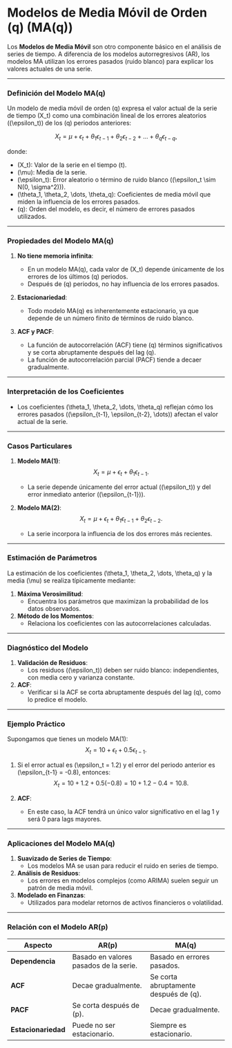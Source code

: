# **Modelos de Media Móvil de Orden \(q\) (MA(q))**

Los **Modelos de Media Móvil** son otro componente básico en el análisis de series de tiempo. A diferencia de los modelos autorregresivos (AR), los modelos MA utilizan los errores pasados (ruido blanco) para explicar los valores actuales de una serie.

---

### **Definición del Modelo MA(q)**
Un modelo de media móvil de orden \(q\) expresa el valor actual de la serie de tiempo \(X_t\) como una combinación lineal de los errores aleatorios (\(\epsilon_t\)) de los \(q\) periodos anteriores:

$$
X_t = \mu + \epsilon_t + \theta_1 \epsilon_{t-1} + \theta_2 \epsilon_{t-2} + \dots + \theta_q \epsilon_{t-q},
$$

donde:
- \(X_t\): Valor de la serie en el tiempo \(t\).
- \(\mu\): Media de la serie.
- \(\epsilon_t\): Error aleatorio o término de ruido blanco (\(\epsilon_t \sim N(0, \sigma^2)\)).
- \(\theta_1, \theta_2, \dots, \theta_q\): Coeficientes de media móvil que miden la influencia de los errores pasados.
- \(q\): Orden del modelo, es decir, el número de errores pasados utilizados.

---

### **Propiedades del Modelo MA(q)**

1. **No tiene memoria infinita**:
   - En un modelo MA(q), cada valor de \(X_t\) depende únicamente de los errores de los últimos \(q\) periodos.
   - Después de \(q\) periodos, no hay influencia de los errores pasados.

2. **Estacionariedad**:
   - Todo modelo MA(q) es inherentemente estacionario, ya que depende de un número finito de términos de ruido blanco.

3. **ACF y PACF**:
   - La función de autocorrelación (ACF) tiene \(q\) términos significativos y se corta abruptamente después del lag \(q\).
   - La función de autocorrelación parcial (PACF) tiende a decaer gradualmente.

---

### **Interpretación de los Coeficientes**
- Los coeficientes \(\theta_1, \theta_2, \dots, \theta_q\) reflejan cómo los errores pasados (\(\epsilon_{t-1}, \epsilon_{t-2}, \dots\)) afectan el valor actual de la serie.

---

### **Casos Particulares**

1. **Modelo MA(1)**:
   $$
   X_t = \mu + \epsilon_t + \theta_1 \epsilon_{t-1}.
   $$
   - La serie depende únicamente del error actual (\(\epsilon_t\)) y del error inmediato anterior (\(\epsilon_{t-1}\)).

2. **Modelo MA(2)**:
   $$
   X_t = \mu + \epsilon_t + \theta_1 \epsilon_{t-1} + \theta_2 \epsilon_{t-2}.
   $$
   - La serie incorpora la influencia de los dos errores más recientes.

---

### **Estimación de Parámetros**
La estimación de los coeficientes \(\theta_1, \theta_2, \dots, \theta_q\) y la media \(\mu\) se realiza típicamente mediante:
1. **Máxima Verosimilitud**:
   - Encuentra los parámetros que maximizan la probabilidad de los datos observados.
2. **Método de los Momentos**:
   - Relaciona los coeficientes con las autocorrelaciones calculadas.

---

### **Diagnóstico del Modelo**
1. **Validación de Residuos**:
   - Los residuos (\(\epsilon_t\)) deben ser ruido blanco: independientes, con media cero y varianza constante.
2. **ACF**:
   - Verificar si la ACF se corta abruptamente después del lag \(q\), como lo predice el modelo.

---

### **Ejemplo Práctico**
Supongamos que tienes un modelo MA(1):
$$
X_t = 10 + \epsilon_t + 0.5 \epsilon_{t-1}.
$$

1. Si el error actual es \(\epsilon_t = 1.2\) y el error del periodo anterior es \(\epsilon_{t-1} = -0.8\), entonces:
   $$
   X_t = 10 + 1.2 + 0.5(-0.8) = 10 + 1.2 - 0.4 = 10.8.
   $$

2. **ACF**:
   - En este caso, la ACF tendrá un único valor significativo en el lag 1 y será 0 para lags mayores.

---

### **Aplicaciones del Modelo MA(q)**
1. **Suavizado de Series de Tiempo**:
   - Los modelos MA se usan para reducir el ruido en series de tiempo.
2. **Análisis de Residuos**:
   - Los errores en modelos complejos (como ARIMA) suelen seguir un patrón de media móvil.
3. **Modelado en Finanzas**:
   - Utilizados para modelar retornos de activos financieros o volatilidad.

---

### **Relación con el Modelo AR(p)**
| Aspecto             | AR(p)                                      | MA(q)                                      |
|---------------------|--------------------------------------------|--------------------------------------------|
| **Dependencia**     | Basado en valores pasados de la serie.     | Basado en errores pasados.                 |
| **ACF**             | Decae gradualmente.                       | Se corta abruptamente después de \(q\).    |
| **PACF**            | Se corta después de \(p\).                | Decae gradualmente.                        |
| **Estacionariedad** | Puede no ser estacionario.                | Siempre es estacionario.                   |


